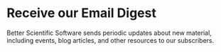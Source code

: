 # Receive our Email Digest

Better Scientific Software sends periodic updates about new material, including events, blog articles, and other resources to our subscribers.  
